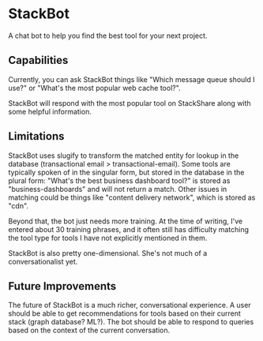 # StackBot

A chat bot to help you find the best tool for your next project.

## Capabilities

Currently, you can ask StackBot things like "Which message queue should I use?" or "What's the most popular web cache tool?".

StackBot will respond with the most popular tool on StackShare along with some helpful information.

## Limitations

StackBot uses slugify to transform the matched entity for lookup in the database (transactional email > transactional-email). Some tools are typically spoken of in the singular form, but stored in the database in the plural form: "What's the best business dashboard tool?" is stored as "business-dashboards" and will not return a match. Other issues in matching could be things like "content delivery network", which is stored as "cdn".

Beyond that, the bot just needs more training. At the time of writing, I've entered about 30 training phrases, and it often still has difficulty matching the tool type for tools I have not explicitly mentioned in them.

StackBot is also pretty one-dimensional. She's not much of a conversationalist yet.

## Future Improvements

The future of StackBot is a much richer, conversational experience. A user should be able to get recommendations for tools based on their current stack (graph database? ML?). The bot should be able to respond to queries based on the context of the current conversation.
